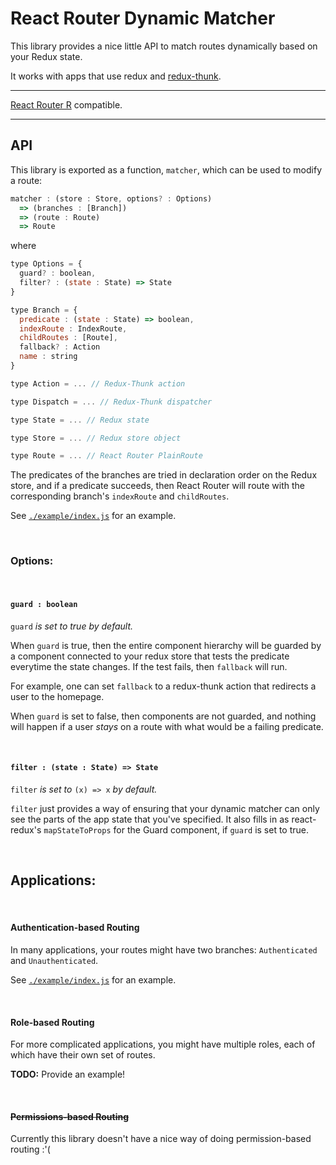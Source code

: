 # React Router Dynamic Matcher

This library provides a nice little API to match routes dynamically based on your Redux state.

It works with apps that use redux and [redux-thunk](https://github.com/gaearon/redux-thunk).

---

[React Router R](https://github.com/sleexyz/react-router-r) compatible.

---

## API
This library is exported as a function, `matcher`, which can be used to modify a route:

```js
matcher : (store : Store, options? : Options) 
  => (branches : [Branch]) 
  => (route : Route) 
  => Route

```

where


```js
type Options = {
  guard? : boolean,
  filter? : (state : State) => State
}

type Branch = {
  predicate : (state : State) => boolean,
  indexRoute : IndexRoute,
  childRoutes : [Route],
  fallback? : Action
  name : string
}
```

```js
type Action = ... // Redux-Thunk action

type Dispatch = ... // Redux-Thunk dispatcher

type State = ... // Redux state

type Store = ... // Redux store object

type Route = ... // React Router PlainRoute

```

The predicates of the branches are tried in declaration order on the Redux store, and if a predicate succeeds, then React Router will route with the corresponding branch's `indexRoute` and `childRoutes`.

See [`./example/index.js`](./example/index.js) for an example.

</br>

### Options:

</br>

#### `guard : boolean`

`guard` *is set to true by default.*

When `guard` is true, then the entire component hierarchy will be guarded by a component connected to your redux store that tests the predicate everytime the state changes. 
If the test fails, then `fallback` will run.

For example, one can set `fallback` to a redux-thunk action that redirects a user to the homepage.

When `guard` is set to false, then components are not guarded, and nothing will happen if a user *stays* on a route with what would be a failing predicate.

</br>

#### `filter : (state : State) => State`

`filter` *is set to* `(x) => x` *by default.*

`filter` just provides a way of ensuring that your dynamic matcher can only see the parts of the app state that you've specified. It also fills in as react-redux's `mapStateToProps` for the Guard component, if `guard` is set to true.

</br>

## Applications:

</br>

#### Authentication-based Routing
In many applications, your routes might have two branches: `Authenticated` and `Unauthenticated`.


See [`./example/index.js`](./example/index.js) for an example.

</br>

#### Role-based Routing
For more complicated applications, you might have multiple roles, each of which have their own set of routes.

**TODO:** Provide an example!

</br>

#### ~~Permissions-based Routing~~
Currently this library doesn't have a nice way of doing permission-based routing :'(

